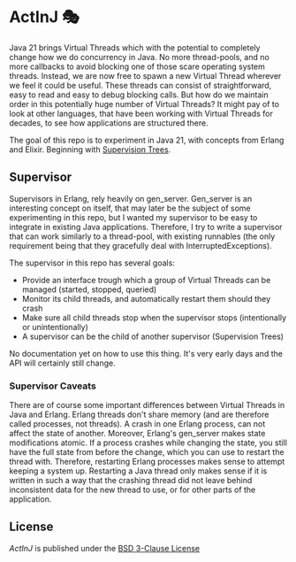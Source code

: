 # ActInJ 🎭

Java 21 brings Virtual Threads which with the potential to completely change how we do concurrency in Java. No more
thread-pools, and no more callbacks to avoid blocking one of those scare operating system threads. Instead, we are now
free to spawn a new Virtual Thread wherever we feel it could be useful. These threads can consist of straightforward,
easy to read and easy to debug blocking calls. But how do we maintain order in this potentially huge number of Virtual
Threads? It might pay of to look at other languages, that have been working with Virtual Threads for decades, to see
how applications are structured there.

The goal of this repo is to experiment in Java 21, with concepts from Erlang and Elixir. Beginning with [Supervision
Trees](https://adoptingerlang.org/docs/development/supervision_trees/).

## Supervisor
Supervisors in Erlang, rely heavily on gen_server. Gen_server is an interesting concept on itself, that may later be
the subject of some experimenting in this repo, but I wanted my supervisor to be easy to integrate in existing Java
applications. Therefore, I try
to write a supervisor that can work similarly to a thread-pool, with existing runnables (the only requirement being
that they gracefully deal with InterruptedExceptions).

The supervisor in this repo has several goals:
* Provide an interface trough which a group of Virtual Threads can be managed (started, stopped, queried)
* Monitor its child threads, and automatically restart them should they crash
* Make sure all child threads stop when the supervisor stops (intentionally or unintentionally)
* A supervisor can be the child of another supervisor (Supervision Trees)

No documentation yet on how to use this thing. It's very early days and the API will certainly still change.

### Supervisor Caveats
There are of course some important differences between Virtual Threads in Java and Erlang. Erlang threads don't share
memory (and are therefore called processes, not threads). A crash in one Erlang process, can not affect the state of another.
Moreover, Erlang's gen_server makes state modifications atomic. If a process crashes while changing the state, you still
have the full state from before the change, which you can use to restart the thread with. Therefore, restarting Erlang
processes makes sense to attempt keeping a system up. Restarting a Java thread only makes sense if it is written in such
a way that the crashing thread did not leave behind inconsistent data for the new thread to use, or for other parts of
the application.

## License
*ActInJ* is published under the [BSD 3-Clause License](LICENSE "BSD 3-Clause License")
